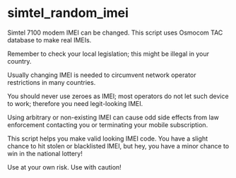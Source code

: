 # simtel_random_imei
Simtel 7100 modem IMEI can be changed. This script uses Osmocom TAC database to make real IMEIs.

Remember to check your local legislation; this might be illegal in your country. 

Usually changing IMEI is needed to circumvent network operator restrictions in many countries.

You should never use zeroes as IMEI; most operators do not let such device to work; therefore you need legit-looking IMEI.

Using arbitrary or non-existing IMEI can cause odd side effects from law enforcement contacting you or terminating your mobile subscription.

This script helps you make valid looking IMEI code. You have a slight chance to hit stolen or blacklisted IMEI, but hey, you have a minor chance to win in the national lottery!

Use at your own risk.
Use with caution!
